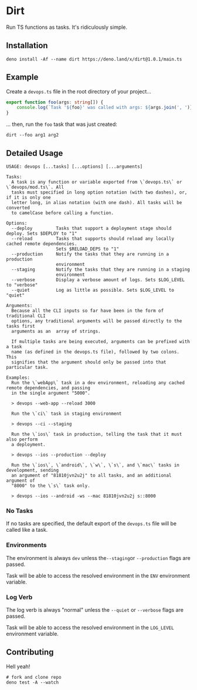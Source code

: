 # Dirt

Run TS functions as tasks. It's ridiculously simple.

## Installation

```shell
deno install -Af --name dirt https://deno.land/x/dirt@1.0.1/main.ts
```

## Example

Create a `devops.ts` file in the root directory of your project...

```ts
export function foo(args: string[]) {
	console.log(`Task '${foo}' was called with args: ${args.join(', ')}`)
}
```

... then, run the `foo` task that was just created:

```shell
dirt --foo arg1 arg2
```

## Detailed Usage

```
USAGE: devops [...tasks] [...options] [...arguments]

Tasks:
  A task is any function or variable exported from \`devops.ts\` or \`devops/mod.ts\`. All
  tasks must specified in long option notation (with two dashes), or, if it is only one
  letter long, in alias notation (with one dash). All tasks will be converted
  to camelCase before calling a function.

Options:
  --deploy         Tasks that support a deployment stage should deploy. Sets $DEPLOY to "1"
  --reload         Tasks that supports should reload any locally cached remote dependencies.
                   Sets $RELOAD_DEPS to "1"
  --production     Notify the tasks that they are running in a production
                   environment
  --staging        Notify the tasks that they are running in a staging
                   environment
  --verbose        Display a verbose amount of logs. Sets $LOG_LEVEL to "verbose"
  --quiet          Log as little as possible. Sets $LOG_LEVEL to "quiet"

Arguments:
  Because all the CLI inputs so far have been in the form of traditional CLI
  options, any traditional arguments will be passed directly to the tasks first
  arguments as an  array of strings.

  If multiple tasks are being executed, arguments can be prefixed with a task
  name (as defined in the devops.ts file), followed by two colons. This
  signifies that the argument should only be passed into that particular task.

Examples:
  Run the \`webApp\` task in a dev environment, reloading any cached remote dependencies, and passing
  in the single argument "5000".
  
  > devops --web-app --reload 3000

  Run the \`ci\` task in staging environment

  > devops --ci --staging

  Run the \`ios\` task in production, telling the task that it must also perform
  a deployment.

  > devops --ios --production --deploy

  Run the \`ios\`, \`android\`, \`w\`, \`s\`, and \`mac\` tasks in development, sending
  an argument of "81810jvn2u2j" to all tasks, and an additional argument of
  "8000" to the \`s\` task only.

  > devops --ios --android -ws --mac 81810jvn2u2j s::8000
```

### No Tasks

If no tasks are specified, the default export of the `devops.ts` file will be called like a task.

### Environments

The environment is always `dev` unless the`--staging`or `--production` flags are passed.

Task will be able to access the resolved environment in the `ENV` environment variable.

### Log Verb

The log verb is always "normal" unless the `--quiet` or `--verbose` flags are passed.

Task will be able to access the resolved environment in the `LOG_LEVEL` environment variable.

## Contributing

Hell yeah!

```shell
# fork and clone repo
deno test -A --watch
```

